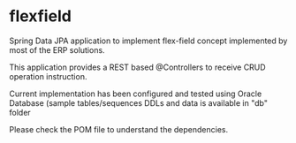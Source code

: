 # flexfield
Spring Data JPA application to implement flex-field concept implemented by most of the ERP solutions. 

This application provides a REST based @Controllers to receive CRUD operation instruction. 

Current implementation has been configured and tested using Oracle Database (sample tables/sequences DDLs and data is available in "db" folder 

Please check the POM file to understand the dependencies.   

